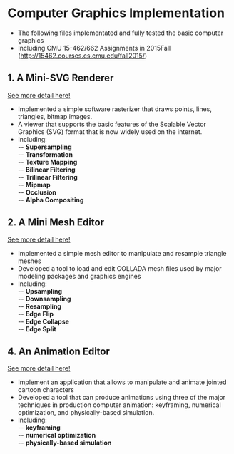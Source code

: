 # Computer Graphics Implementation
- The following files implementated and fully tested the basic computer graphics 
- Including CMU 15-462/662 Assignments in 2015Fall (http://15462.courses.cs.cmu.edu/fall2015/)

## 1. A Mini-SVG Renderer 
[See more detail here!](https://github.com/junanita/Computer-Graphics/tree/master/1.%20A%20Mini-SVG%20Renderer%20)
- Implemented a simple software rasterizer that draws points, lines, triangles, bitmap images.
- A viewer that supports the basic features of the Scalable Vector Graphics (SVG) format that is now widely used on the internet.
- Including: <br/>
-- <strong>Supersampling</strong> <br/>
-- <strong>Transformation</strong> <br/>
-- <strong>Texture Mapping</strong> <br/>
-- <strong>Bilinear Filtering</strong> <br/>
-- <strong>Trilinear Filtering</strong> <br/>
-- <strong>Mipmap</strong> <br/>
-- <strong>Occlusion</strong> <br/>
-- <strong>Alpha Compositing</strong> <br/>



## 2. A Mini Mesh Editor
[See more detail here!](https://github.com/junanita/Computer-Graphics/tree/master/2.%20A%20Mini%20Mesh%20editor%20)
- Implemented a simple mesh editor to manipulate and resample triangle meshes
- Developed a tool to load and edit COLLADA mesh files used by major modeling packages and graphics engines
- Including: <br/>
-- <strong>Upsampling</strong> <br/>
-- <strong>Downsampling</strong> <br/>
-- <strong>Resampling</strong> <br/>
-- <strong>Edge Flip</strong> <br/>
-- <strong>Edge Collapse</strong> <br/>
-- <strong>Edge Split</strong> <br/>


## 4. An Animation Editor 
[See more detail here!](https://github.com/junanita/Computer-Graphics/tree/master/4.%20An%20Animation%20Editor)
- Implement an application that allows to manipulate and animate jointed cartoon characters
- Developed a tool that can produce animations using three of the major techniques in production computer animation: keyframing, numerical optimization, and physically-based simulation.
- Including: <br/>
-- <strong>keyframing</strong> <br/>
-- <strong>numerical optimization</strong> <br/>
-- <strong>physically-based simulation</strong> <br/>
